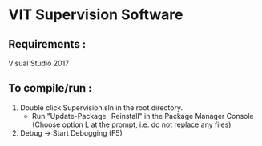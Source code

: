 ﻿# VIT Supervision Software

## Requirements : 
Visual Studio 2017

## To compile/run : 
1. Double click Supervision.sln in the root directory.
	  - Run "Update-Package -Reinstall" in the Package Manager Console (Choose option L at the prompt, i.e. do not replace any files)
2. Debug -> Start Debugging (F5)
